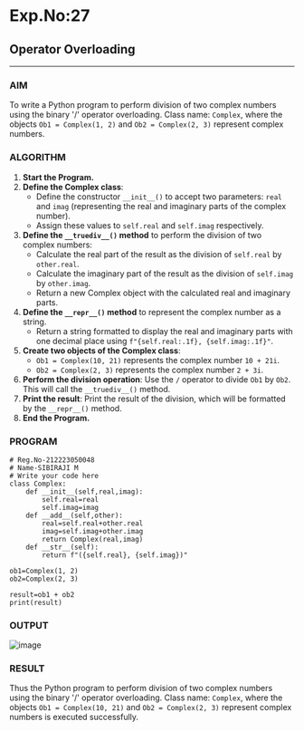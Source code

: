 # Exp.No:27  
## Operator Overloading

---

### AIM  
To write a Python program to perform division of two complex numbers using the binary '/' operator overloading. Class name: `Complex`, where the objects `Ob1 = Complex(1, 2)` and `Ob2 = Complex(2, 3)` represent complex numbers.

### ALGORITHM

1. **Start the Program.**
2. **Define the Complex class**:
   - Define the constructor `__init__()` to accept two parameters: `real` and `imag` (representing the real and imaginary parts of the complex number).
   - Assign these values to `self.real` and `self.imag` respectively.
3. **Define the `__truediv__()` method** to perform the division of two complex numbers:
   - Calculate the real part of the result as the division of `self.real` by `other.real`.
   - Calculate the imaginary part of the result as the division of `self.imag` by `other.imag`.
   - Return a new Complex object with the calculated real and imaginary parts.
4. **Define the `__repr__()` method** to represent the complex number as a string.
   - Return a string formatted to display the real and imaginary parts with one decimal place using `f"{self.real:.1f}, {self.imag:.1f}"`.
5. **Create two objects of the Complex class**:
   - `Ob1 = Complex(10, 21)` represents the complex number `10 + 21i`.
   - `Ob2 = Complex(2, 3)` represents the complex number `2 + 3i`.
6. **Perform the division operation**: Use the `/` operator to divide `Ob1` by `Ob2`. This will call the `__truediv__()` method.
7. **Print the result**: Print the result of the division, which will be formatted by the `__repr__()` method.
8. **End the Program.**

### PROGRAM

```
# Reg.No-212223050048
# Name-SIBIRAJI M
# Write your code here
class Complex:
    def __init__(self,real,imag):
        self.real=real
        self.imag=imag
    def __add__(self,other):
        real=self.real+other.real
        imag=self.imag+other.imag
        return Complex(real,imag)
    def __str__(self):
        return f"({self.real}, {self.imag})"
        
ob1=Complex(1, 2)
ob2=Complex(2, 3)

result=ob1 + ob2
print(result)
```

### OUTPUT

![image](https://github.com/user-attachments/assets/af054c45-cc62-433a-a029-dd28b5853de0)

### RESULT

Thus the Python program to perform division of two complex numbers using the binary '/' operator overloading. Class name: `Complex`, where the objects `Ob1 = Complex(10, 21)` and `Ob2 = Complex(2, 3)` represent complex numbers is executed successfully.

